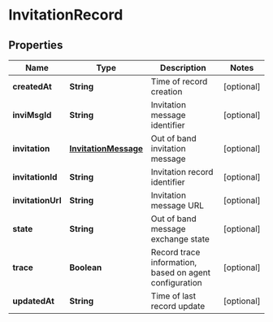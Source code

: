 

# InvitationRecord


## Properties

Name | Type | Description | Notes
------------ | ------------- | ------------- | -------------
**createdAt** | **String** | Time of record creation |  [optional]
**inviMsgId** | **String** | Invitation message identifier |  [optional]
**invitation** | [**InvitationMessage**](InvitationMessage.md) | Out of band invitation message |  [optional]
**invitationId** | **String** | Invitation record identifier |  [optional]
**invitationUrl** | **String** | Invitation message URL |  [optional]
**state** | **String** | Out of band message exchange state |  [optional]
**trace** | **Boolean** | Record trace information, based on agent configuration |  [optional]
**updatedAt** | **String** | Time of last record update |  [optional]



